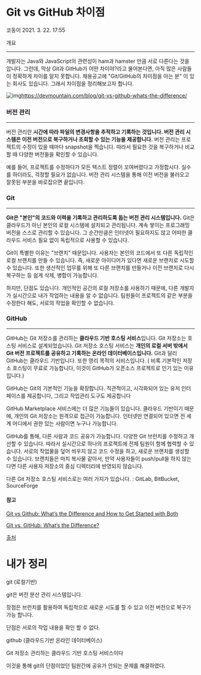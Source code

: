 # Git vs GitHub 차이점

코동이 2021. 3. 22. 17:55



개요

------

 개발자는 Java와 JavaScript의 관련성이 ham과 hamster 만큼 서로 다른다는 것을 압니다. 그런데, 막상 Git과 GitHub가 어떤 차이야?라고 물어본다면, 아직 많은 사람들이 정확하게 차이를 알지 못합니다. 채용공고에 "Git/GitHub의 차이점을 아는 분" 이 있는 회사도 있습니다. 그래서 차이점을 정리해보고자 합니다.

 

 



![img](https://blog.kakaocdn.net/dn/mv2Fl/btrOyCJJlFV/wz2PE4zp12nUkYifULBm71/img.jpg)https://devmountain.com/blog/git-vs-github-whats-the-difference/



 

 

 

### **버전 관리**

------

버전 관리란 **시간에 따라 파일의 변경사항을 추적하고 기록하는 것입니다. 버전 관리 시스템은 이전 버전으로 복구하거나 조회할 수 있는 기능을 제공합니다.** 버전 관리는 프로젝트의 수정이 있을 때마다 snapshot을 찍습니다. 따라서 필요한 것을 복구하거나 비교할 때 다양한 버전들을 확인할 수 있습니다.

 예를 들어, 프로젝트를 수정하다가 모든 텍스트 정렬이 꼬여버렸다고 가정합시다. 실수를 하더라도, 걱정할 필요가 없습니다. 버전 관리 시스템을 통해 이전 버전을 불러오고 잘못된 부분을 바로잡으면 끝입니다.

 

 

### **Git**

------

**Git은 "본인"의 코드와 이력을 기록하고 관리하도록 돕는 버전 관리 시스템입니다.** Git은 클라우드가 아닌 본인의 로컬 시스템에 설치되고 관리됩니다. 계속 쌓이는 프로그래밍 버전을 스스로 관리할 수 있습니다. 그 순간만큼은 인터넷이 필요하지도 않고 어떠한 클라우드 서비스 필요 없이 독립적으로 사용할 수 있습니다.

Git이 특별한 이유는 "브랜치" 때문입니다. 사용자는 본인의 코드에서 또 다른 독립적인 로컬 브랜치를 만들 수 있습니다. 즉, 새로운 아이디어가 있다면 새로운 브랜치로 시도할 수 있습니다. 또한 생산적인 업무를 위해 또 다른 브랜치를 만들거나 이전 브랜치로 다시 복구하는 등 쉽게 삭제, 병합이 가능합니다.

하지만, 단점도 있습니다. 개인적인 공간의 로컬 저장소를 사용하기 때문에, 다른 개발자가 실시간으로 내가 작업하는 내용을 알 수 없습니다. 팀원들이 프로젝트의 같은 부분을 수정한다 해도, 서로의 작업을 확인할 수 없습니다.

 

 

### **GitHub**

------

GitHub는 Git 저장소를 관리하는 **클라우드 기반 호스팅 서비스**입니다. Git 저장소는 호스팅 서비스로 설계되었습니다. Git 저장소 호스팅 서비스는 **개인의 로컬 서버 밖에서 Git 버전 프로젝트를 공유하고 기록하는 온라인 데이터베이스입니다.** Git과 달리 GitHub는 클라우드 기반입니다. 또한 영리 목적의 서비스입니다. ( 비록 기본적인 저장소 호스팅이 무료로 가능합니다, 이것이 GitHub가 오픈소스 프로젝트로 인기 있는 이유입니다.)

GitHub는 Git의 기본적인 기능을 확장합니다. 직관적이고, 시각화되어 있는 유저 인터페이스를 제공합니다, 그리고 작업관리 도구도 제공합니다

GitHub Marketplace 서비스에는 더 많은 기능들이 있습니다. 클라우드 기반이기 때문에, 개인의 Git 저장소는 원격으로 접근이 가능합니다. 인터넷만 연결되어 있으면 전 세계 어디에서 권한 있는 사람이면 누구나 가능합니다. 

GitHub를 통해, 다른 사람과 코드 공유가 가능합니다. 다양한 Git 브런치를 수정하고 개선할 수 있습니다. 따라서 실시간으로 하나의 프로젝트에 전체 팀원이 함께 협력할 수 있습니다. 서로의 작업물을 덮어 씌우지 않고 코드 수정을 하고, 새로운 브랜치를 생성할 수 있습니다. 브랜치들은 마치 복사물 같아서, 만약 사용자들이 push/pull을 하지 않는다면 다른 사용자 저장소의 중심 디렉터리에 반영되지 않습니다. 

다른 Git 저장소 호스팅 서비스로는 여러 가지가 있습니다. : GitLab, BitBucket, SourceForge 

 

#### 참고

[Git vs Github: What’s the Difference and How to Get Started with Both](https://kinsta.com/knowledgebase/git-vs-github/)

[Git vs. GitHub: What’s the Difference?](https://blog.devmountain.com/git-vs-github-whats-the-difference/)



[출처](https://escapefromcoding.tistory.com/281#:~:text=Git%20%EC%A0%80%EC%9E%A5%EC%86%8C%EB%8A%94%20%ED%98%B8%EC%8A%A4%ED%8C%85%20%EC%84%9C%EB%B9%84%EC%8A%A4,%EC%98%81%EB%A6%AC%20%EB%AA%A9%EC%A0%81%EC%9D%98%20%EC%84%9C%EB%B9%84%EC%8A%A4%EC%9E%85%EB%8B%88%EB%8B%A4.)



# 내가 정리

git (로컬기반)

git은 버전 분산 관리 시스템입니다. 

장점은 브런치를 활용하여 독립적으로 새로운 시도를 할 수 있고 이전 버전으로 복구가 가능 합니다. 

단점은 서로의 작업 내용을 확인 할 수 없다. 

github (클라우드기반 온라인 데이터베이스)

Git 저장소 관리하는 클라우드 기반 호스팅 서비스이다

이것을 통해 git의 단점이었던 팀원간에 공유가 안되는 문제를 해결하였다. 





